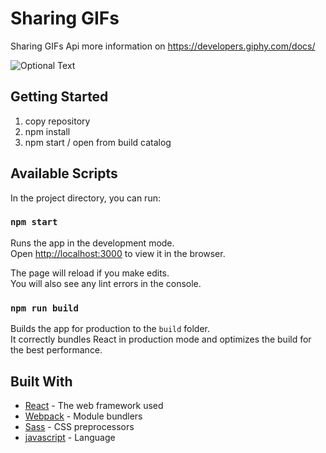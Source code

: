 # Sharing GIFs

Sharing GIFs Api more information on https://developers.giphy.com/docs/

![Optional Text](../master/img.png)

## Getting Started

1. copy repository
2. npm install
3. npm start  / open from build catalog

## Available Scripts

In the project directory, you can run:

### `npm start`

Runs the app in the development mode.<br>
Open [http://localhost:3000](http://localhost:3000) to view it in the browser.

The page will reload if you make edits.<br>
You will also see any lint errors in the console.

### `npm run build`

Builds the app for production to the `build` folder.<br>
It correctly bundles React in production mode and optimizes the build for the best performance.

## Built With

* [React](https://reactjs.org/docs/hello-world.html) - The web framework used
* [Webpack](https://webpack.js.org/concepts/) - Module bundlers
* [Sass](https://sass-lang.com/guide) - CSS preprocessors
* [javascript](https://www.javascript.com/learn/javascript/strings) - Language
